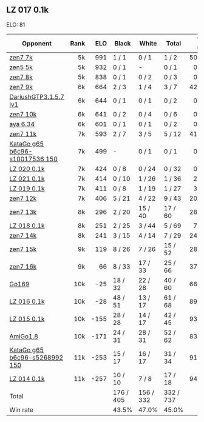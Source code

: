 ## LZ 017 0.1k ##

ELO: 81

Opponent | Rank | ELO | Black | White | Total | Win rate
---------|-----:|----:|-------|-------|-------|-------:
[zen7 7k](zen7%207k.md) | 5k | 991 | 1 / 1 | 0 / 1 | 1 / 2 | 50.0%
[zen5 5k](zen5%205k.md) | 5k | 932 | 0 / 1 | - | 0 / 1 | 0.0%
[zen7 8k](zen7%208k.md) | 5k | 838 | 0 / 1 | 0 / 2 | 0 / 3 | 0.0%
[zen7 9k](zen7%209k.md) | 6k | 664 | 2 / 3 | 1 / 4 | 3 / 7 | 42.9%
[DariushGTP3.1.5.7 lv1](DariushGTP3.1.5.7%20lv1.md) | 6k | 644 | 0 / 1 | 0 / 1 | 0 / 2 | 0.0%
[zen7 10k](zen7%2010k.md) | 6k | 641 | 0 / 2 | 0 / 4 | 0 / 6 | 0.0%
[aya 6.34](aya%206.34.md) | 6k | 601 | 0 / 1 | 0 / 1 | 0 / 2 | 0.0%
[zen7 11k](zen7%2011k.md) | 7k | 593 | 2 / 7 | 3 / 5 | 5 / 12 | 41.7%
[KataGo g65 b6c96-s10017536 150](KataGo%20g65%20b6c96-s10017536%20150.md) | 7k | 499 | - | 0 / 1 | 0 / 1 | 0.0%
[LZ 020 0.1k](LZ%20020%200.1k.md) | 7k | 424 | 0 / 8 | 0 / 24 | 0 / 32 | 0.0%
[LZ 021 0.1k](LZ%20021%200.1k.md) | 7k | 414 | 0 / 10 | 1 / 26 | 1 / 36 | 2.8%
[LZ 019 0.1k](LZ%20019%200.1k.md) | 7k | 411 | 0 / 8 | 1 / 19 | 1 / 27 | 3.7%
[zen7 12k](zen7%2012k.md) | 7k | 406 | 5 / 21 | 4 / 22 | 9 / 43 | 20.9%
[zen7 13k](zen7%2013k.md) | 8k | 296 | 2 / 20 | 15 / 40 | 17 / 60 | 28.3%
[LZ 018 0.1k](LZ%20018%200.1k.md) | 8k | 251 | 2 / 25 | 3 / 44 | 5 / 69 | 7.2%
[zen7 14k](zen7%2014k.md) | 8k | 241 | 3 / 15 | 4 / 14 | 7 / 29 | 24.1%
[zen7 15k](zen7%2015k.md) | 9k | 119 | 8 / 26 | 7 / 26 | 15 / 52 | 28.8%
[zen7 16k](zen7%2016k.md) | 9k | 66 | 8 / 33 | 17 / 33 | 25 / 66 | 37.9%
[Go169](Go169.md) | 10k | -25 | 18 / 32 | 22 / 28 | 40 / 60 | 66.7%
[LZ 016 0.1k](LZ%20016%200.1k.md) | 10k | -28 | 48 / 51 | 13 / 17 | 61 / 68 | 89.7%
[LZ 015 0.1k](LZ%20015%200.1k.md) | 10k | -155 | 28 / 28 | 14 / 17 | 42 / 45 | 93.3%
[AmiGo1.8](AmiGo1.8.md) | 10k | -171 | 24 / 31 | 28 / 31 | 52 / 62 | 83.9%
[KataGo g65 b6c96-s5268992 150](KataGo%20g65%20b6c96-s5268992%20150.md) | 11k | -253 | 15 / 17 | 16 / 17 | 31 / 34 | 91.2%
[LZ 014 0.1k](LZ%20014%200.1k.md) | 11k | -257 | 10 / 10 | 7 / 8 | 17 / 18 | 94.4%
Total | | | 176 / 405 | 156 / 332 | 332 / 737 | 
Win rate| | | 43.5% | 47.0% | 45.0% | 
